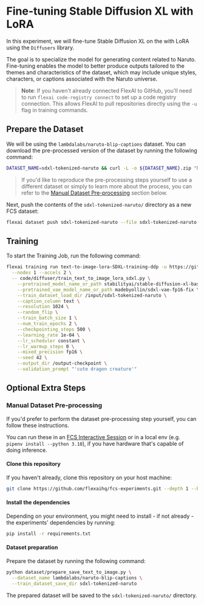 # Fine-tuning Stable Diffusion XL with LoRA

In this experiment, we will fine-tune Stable Diffusion XL on the with LoRA using the `Diffusers` library.

The goal is to specialize the model for generating content related to Naruto.
Fine-tuning enables the model to better produce outputs tailored to the themes and characteristics of the dataset, which may include unique styles, characters, or captions associated with the Naruto universe.

> **Note**: If you haven't already connected FlexAI to GitHub, you'll need to run `flexai code-registry connect` to set up a code registry connection. This allows FlexAI to pull repositories directly using the `-u` flag in training commands.

## Prepare the Dataset

We will be using the `lambdalabs/naruto-blip-captions` dataset. You can download the pre-processed version of the dataset by running the following command:

```bash
DATASET_NAME=sdxl-tokenized-naruto && curl -L -o ${DATASET_NAME}.zip "https://bucket-docs-samples-99b3a05.s3.eu-west-1.amazonaws.com/${DATASET_NAME}.zip" && unzip ${DATASET_NAME}.zip && rm ${DATASET_NAME}.zip
```

> If you'd like to reproduce the pre-processing steps yourself to use a different dataset or simply to learn more about the process, you can refer to the [Manual Dataset Pre-processing](#manual-dataset-pre-processing) section below.

Next, push the contents of the `sdxl-tokenized-naruto/` directory as a new FCS dataset:

```bash
flexai dataset push sdxl-tokenized-naruto --file sdxl-tokenized-naruto
```

## Training

To start the Training Job, run the following command:

```bash
flexai training run text-to-image-lora-SDXL-training-ddp -u https://github.com/flexaihq/fcs-experiments --dataset sdxl-tokenized-naruto --secret HF_TOKEN=<HF_AUTH_TOKEN_SECRET_NAME> --secret WANDB_API_KEY=<WANDB_API_KEY_SECRET_NAME> \
  --nodes 1 --accels 2 \
  -- code/diffuser/train_text_to_image_lora_sdxl.py \
    --pretrained_model_name_or_path stabilityai/stable-diffusion-xl-base-1.0 \
    --pretrained_vae_model_name_or_path madebyollin/sdxl-vae-fp16-fix \
    --train_dataset_load_dir /input/sdxl-tokenized-naruto \
    --caption_column text \
    --resolution 1024 \
    --random_flip \
    --train_batch_size 1 \
    --num_train_epochs 2 \
    --checkpointing_steps 500 \
    --learning_rate 1e-04 \
    --lr_scheduler constant \
    --lr_warmup_steps 0 \
    --mixed_precision fp16 \
    --seed 42 \
    --output_dir /output-checkpoint \
    --validation_prompt "'cute dragon creature'"
```

## Optional Extra Steps

### Manual Dataset Pre-processing

If you'd prefer to perform the dataset pre-processing step yourself, you can follow these instructions.

You can run these in an [FCS Interactive Session](https://docs.flex.ai/guides/interactive-training) or in a local env (e.g. `pipenv install --python 3.10`), if you have hardware that's capable of doing inference.

#### Clone this repository

If you haven't already, clone this repository on your host machine:

```bash
git clone https://github.com/flexaihq/fcs-experiments.git --depth 1 --branch main && cd fcs-experiments
```

#### Install the dependencies

Depending on your environment, you might need to install - if not already - the experiments' dependencies by running:

```bash
pip install -r requirements.txt
```

#### Dataset preparation

Prepare the dataset by running the following command:

```bash
python dataset/prepare_save_text_to_image.py \
  --dataset_name lambdalabs/naruto-blip-captions \
  --train_dataset_save_dir sdxl-tokenized-naruto
```

The prepared dataset will be saved to the `sdxl-tokenized-naruto/` directory.
